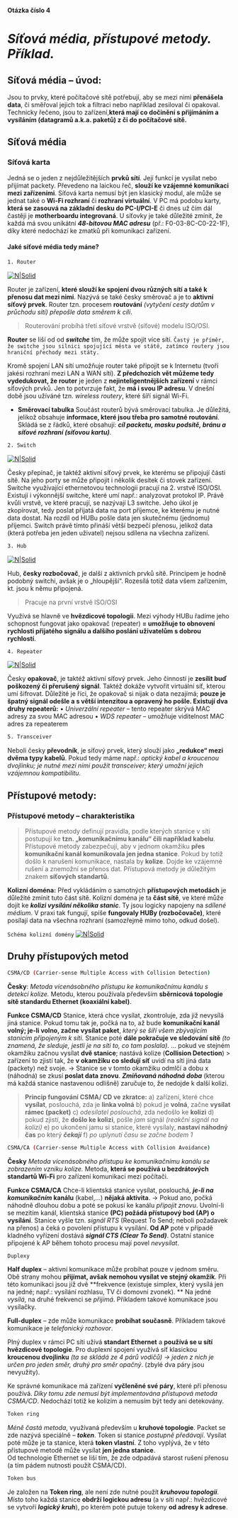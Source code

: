  **Otázka číslo 4**
 # **_Síťová média, přístupové metody. Příklad._**
 
 ## Síťová média – úvod: 
Jsou to prvky, které počítačové sítě potřebují, aby se mezi nimi **přenášela data**, či směřoval jejich tok a filtraci nebo například zesiloval či opakoval.
Technicky řečeno, jsou to zařízení,**která mají co dočinění s přijímáním a vysíláním (datagramů a.k.a. paketů) z či do počítačové sítě.**

## Síťová média
### **Síťová karta**
Jedná se o jeden z nejdůležitějších **prvků sítí**. Její funkcí je vysílat nebo přijímat packety. Převedeno na laickou řeč, **slouží ke vzájemné komunikaci mezi zařízeními**.
Síťová karta nemusí být jen klasický modul, ale může se jednat také o **Wi-Fi rozhraní** či **rozhraní virtuální**. 
V PC má podobu karty, **která se zasouvá na základní desku do PC-I/PCI-E** či dnes už čím dál častěji je **motherboardu integrovaná**.
U síťovky je také důležité zmínit, že každá má svou unikátní **_48-bitovou MAC adresu_** (př.: F0-03-8C-C0-22-1F), díky které nedochází ke zmatků při komunikaci zařízení.


#### **Jaké síťové média tedy máne?**


```sh
1. Router
``` 
[![N|Solid](https://webadmin.endora.cz/user/filemanager/download/matura.jednoduse.cz/web/pictures?file=%2Fmatura.jednoduse.cz%2Fweb%2Fpictures%2F2_routerjpeg.jpeg)](https://nodesource.com/products/nsolid)

Router je zařízení, **které slouží ke spojení dvou různých sítí a také k přenosu dat mezi nimi**.
Nazývá se také česky směrovač a je to **aktivní síťový prvek**. 
Router tzn. procesem **routování** _(vytyčení cesty datům v průchodu sítí) přepošle data směrem k cíli_.

>Routerování probíhá třetí síťové vrstvě (síťové) modelu ISO/OSI.

**Router** se liší od od **_switche_** tím, že může spojit více sítí. 
`Častý je příměr, že switche jsou silnici spojující města ve státě, zatímco routery jsou hraniční přechody mezi státy.`

Kromě spojení LAN sítí umožňuje router také připojit se k Internetu (tvoří jakési rozhraní mezi LAN a WAN sítí). **Z předchozích vět můžeme tedy vydedukovat, že router** je jeden z **nejinteligentnějších zařízení** v rámci síťových prvků. Jen to potvrzuje fakt, že **má i svou IP adresu**. V dnešní době jsou užíváné tzn. _wireless routery_, které šíří signál Wi-Fi.

- **Směrovací tabulka**
Součást routerů bývá směrovací tabulka. Je důležitá, jelikož obsahuje **informace, které jsou třeba pro samotné routování**.
Skládá se z řádků, které obsahují: **_cíl packetu, masku podsítě, bránu a síťové rozhraní (síťovou kartu)_**.

```sh
2. Switch
``` 
[![N|Solid](https://webadmin.endora.cz/user/filemanager/download/matura.jednoduse.cz/web/pictures?file=%2Fmatura.jednoduse.cz%2Fweb%2Fpictures%2F3_switch.jpg)](https://nodesource.com/products/nsolid)

Česky přepínač, je taktéž aktivní síťový prvek, ke kterému se připojují části sítě. Na jeho porty se může připojit i několik desítek či stovek zařízení.
Switche využívající ethernetovou technologii pracují na 2. vrstvě ISO/OSI. Existují i výkonnější switche, které umí např.: analyzovat protokol IP. Právě kvůli vrstvě, ve které pracují, se nazývají L3 switche.
Jeho úkol je zkopírovat, tedy poslat přijatá data na port příjemce, ke kterému je nutné data dostat. Na rozdíl od HUBu pošle data jen skutečnému (jednomu) příjemci.
Switch právě tímto přináší větší bezpečí přenosu, jelikož data (která potřeba jen jeden uživatel) nejsou sdílena na všechna zařízení.


```sh
3. Hub
``` 
[![N|Solid](https://webadmin.endora.cz/user/filemanager/download/matura.jednoduse.cz/web/pictures?file=%2Fmatura.jednoduse.cz%2Fweb%2Fpictures%2F4_hub.jpg)](https://nodesource.com/products/nsolid)

Hub, **česky rozbočovač**, je další z aktivních prvků sítě. Principem je hodně podobný switchi, avšak je o „hloupější“. Rozesílá totiž data všem zařízením, kt. jsou k němu připojená.

>Pracuje na první vrstvě ISO/OSI

Využívá se hlavně ve **hvězdicové topologii**. Mezi výhody HUBu řadíme jeho schopnost fungovat jako opakovač (repeater) **= umožňuje to obnovení rychlosti přijatého signálu a dalšího poslání uživatelům s dobrou rychlostí**.

```sh
4. Repeater
``` 
[![N|Solid](https://webadmin.endora.cz/user/filemanager/download/matura.jednoduse.cz/web/pictures?file=%2Fmatura.jednoduse.cz%2Fweb%2Fpictures%2F5_repeater.jpg)](https://nodesource.com/products/nsolid)


Česky **opakovač**, je taktéž aktivní síťový prvek. Jeho činností je **zesílit buď poškozený či přerušený signál**. Taktéž dokáže vytvořit virtuální síť, kterou umí šifrovat.
Důležité je říci, že opakovač si nijak o data nezajímá; **pouze je špatný signál odešle a s větší intenzitou a opravený ho pošle.
Existují dva druhy repeaterů:** 
•	_Univerzální repeater_ – tento repeater skrývá MAC adresy za svou MAC adresou
•	_WDS repeater_ – umožňuje viditelnost MAC adres za repeaterem

```sh
5. Transceiver
``` 
Neboli česky **převodník**, je síťový prvek, který slouží jako **„redukce“ mezi dvěma typy kabelů**. Pokud tedy máme např.: _optický kabel a kroucenou dvojlinku; je nutné mezi nimi použít transceiver; který umožní jejich vzájemnou kompatibilitu._

 ## Přístupové metody:

### Přístupové metody – charakteristika

>Přístupové metody definují pravidla, podle kterých stanice v síti postupují ke **tzn. „komunikačnímu kanálu“ čili například kabelu**. Přístupové metody zabezpečují, aby v jednom okamžiku **přes komunikační kanál komunikovala jen jedna stanice**. 
Pokud by totiž došlo k narušení komunikace, nastala by **kolize**. Dojde ke vzájemné rušení a znemožní se přenos dat.
Přístupová metody je důležitým znakem **síťových standartů**.

**Kolizní doména:**
Před vykládáním o samotných **přístupových metodách** je důležité zmínit tuto část sítě.
    Kolizní doména je ta **část sítě**, ve které může dojít ke **_kolizi vysílání několika stanic_**. Ty jsou logicky napojeny na _sdílené médium_. 
V praxi tak fungují, spíše **fungovaly HUBy (rozbočovače)**, které posílají data na všechna rozhraní (samozřejmě mimo toho, odkud došel).

`Schéma kolizní domény`
[![N|Solid](https://webadmin.endora.cz/user/filemanager/download/matura.jednoduse.cz/web/pictures?file=%2Fmatura.jednoduse.cz%2Fweb%2Fpictures%2F1_kolizni_domena_schema.jpg)](https://nodesource.com/products/nsolid)

## **Druhy přístupových metod**
```sh
CSMA/CD (Carrier-sense Multiple Access with Collision Detection)
``` 
**Česky**: _Metoda vícenásobného přístupu ke komunikačnímu kanálu s detekcí kolize._
Metodu, kterou používala především **sběrnicová topologie sítě standardu Ethernet (koaxiální kabel)**.

**Funkce CSMA/CD**
Stanice, která chce vysílat, zkontroluje, zda již nevysílá jiná stanice. Pokud tomu tak je, počká na to, až bude **komunikační kanál volný; je-li volno, začne vysílat paket**, _který se šíří všem zbývajícím stanicím připojeným k síti_. 
Stanice poté **dále pokračuje ve sledování sítě** _(to znamená, že sleduje, jestli je na síti to, co tam poslala)_. 
… pokud ve stejném okamžiku začnou vysílat **dvě stanice**; nastává kolize (**Collision Detection**) > zařízení to zjistí tak, že **v okamžiku co sledují síť** uvidí na síti jiná data (packety) než svoje. → Stanice se v tomto okamžiku odmlčí a dobu x (náhodná) se zkusí **poslat data znovu**.
**_Zmiňovaná náhodná doba_** (kterou má každá stanice nastavenou odlišně) zaručuje to, že nedojde k další kolizi.

>**Princip fungování CSMA/ CD ve zkratce:**
a)	zařízení, které chce **vysílat**, poslouchá, zda je **linka volná**
b)	pokud je **volná**, začne **vysílat rámec (packet)**
c)	_odesílatel poslouchá_, zda nedošlo ke **kolizi**
d)	pokud zjistí, že **došlo ke kolizi**, pošle _jam_ signál _(reakční signál na kolizi)_
e)	po ukončení jamu si stanice, které vysílaly, **nastaví náhodný čas** po který **_čekají_**
f)	_po uplynutí času se začne bodem 1_
```sh
CSMA/CA (Carrier-sense Multiple Access with Collision Avoidance)
``` 
**Česky** _Metoda vícenásobného přístupu ke komunikačnímu kanálu se zobrazením vzniku kolize._
Metoda, **která se používá u bezdrátových standartů Wi-Fi** pro zařízení komunikaci mezi počítači. 


**Funkce CSMA/CA** 
Chce-li klientská stanice vysílat, poslouchá, **_je-li na komunikačním_ kanálu** (kabel,…) **nějaká aktivita**. → Pokud ano, počká náhodně dlouhou dobu a poté se pokusí ke kanálu _připojit znovu_.  Uvolní-li se mezitím kanál, klientská stanice **(PC) požádá  přístupový bod (AP) o vysílání**. 
Stanice vyšle tzn. _signál RTS_ (Request To Send; neboli požadavek na přenos) a čeká o povolení přístupu k vysílání. **Od AP** poté v případě kladného vyřízení dostává **_signál CTS (Clear To Send)_**.
Ostatní stanice připojené k AP během tohoto procesu mají povel _nevysílat_.

```sh
Duplexy
``` 

**Half duplex**
– aktivní komunikace může probíhat pouze v jednom směru.
Obě strany mohou **přijímat, avšak nemohou vysílat ve stejný okamžik**. Při této komunikaci jsou již dvě **frekvence (existuje simplex, který vysílá jen na jedné; např.: vysílání rozhlasu, TV či domovní zvonek). **
Na jedné _vysílá_, na druhé frekvenci se _přijímá_. Příkladem takové komunikace jsou vysílačky. 

**Full-duplex** 
– zde může komunikace **probíhat současně**. Příkladem takové komunikace je _telefonický rozhovor_. 

Plný duplex v rámci PC síti užívá **standart Ethernet** a **používá se u sítí hvězdicové topologie**. Pro duplexní spojení využívá síť klasickou **kroucenou dvojlinku** _(ta se skládá ze 4 párů vodičů) → jeden z nich je určen pro jeden směr, druhý pro směr opačný_. (zbylé dva páry jsou nevyužity).

Ke správné komunikace má zařízení **vyčleněné své páry**, které při přenosu používá. _Díky tomu zde nemusí být implementována přístupová metoda CSMA/CD_. Nedochází totiž ke kolizím a nemusím být tedy ani detekovány.


```sh
Token ring
``` 
_Méně častá metoda_, využívaná především u **kruhové topologie**. Packet se zde nazývá speciálně – **_token_**. 
Token si stanice _postupně předávají_. Vysílat poté může je ta stanice, která **token vlastní**. Z toho vyplývá, že v této přístupové metodě může vysílat **jen jedna stanice**.  
Od technologie Ethernet se liší tím, že zde odpadává starost rušení přenosu (a tím pádem nutnosti použít CSMA/CD).



```sh
Token bus
``` 

Je založen na **Token ring**, ale není zde nutné použít **_kruhovou topologii_**. Místo toho každá stanice **obdrží logickou adresu** (a v síti např.: hvězdicové se vytvoří **_logický kruh_**), po kterém poté putuje tokeny **od adresy k adrese**.















